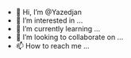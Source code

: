 - 👋 Hi, I’m @Yazedjan
- 👀 I’m interested in ...
- 🌱 I’m currently learning ...
- 💞️ I’m looking to collaborate on ...
- 📫 How to reach me ...

<!---
Yazedjan/Yazedjan is a ✨ special ✨ repository because its `README.md` (this file) appears on your GitHub profile.
You can click the Preview link to take a look at your changes.
--->
